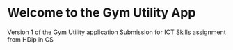 Welcome to the Gym Utility App
=========================

Version 1 of the Gym Utility application
Submission for ICT Skills assignment from HDip in CS
